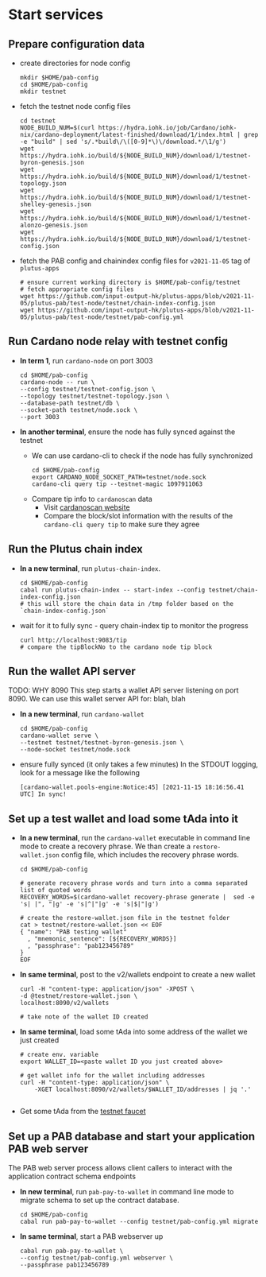 # Start services

## Prepare configuration data
- create directories for node config
  ```shell
  mkdir $HOME/pab-config
  cd $HOME/pab-config
  mkdir testnet
  ```
- fetch the testnet node config files
  ```shell
  cd testnet
  NODE_BUILD_NUM=$(curl https://hydra.iohk.io/job/Cardano/iohk-nix/cardano-deployment/latest-finished/download/1/index.html | grep -e "build" | sed 's/.*build\/\([0-9]*\)\/download.*/\1/g')
  wget https://hydra.iohk.io/build/${NODE_BUILD_NUM}/download/1/testnet-byron-genesis.json
  wget https://hydra.iohk.io/build/${NODE_BUILD_NUM}/download/1/testnet-topology.json
  wget https://hydra.iohk.io/build/${NODE_BUILD_NUM}/download/1/testnet-shelley-genesis.json
  wget https://hydra.iohk.io/build/${NODE_BUILD_NUM}/download/1/testnet-alonzo-genesis.json
  wget https://hydra.iohk.io/build/${NODE_BUILD_NUM}/download/1/testnet-config.json
  ```
- fetch the PAB config and chainindex config files for `v2021-11-05` tag of `plutus-apps`
  ```shell
  # ensure current working directory is $HOME/pab-config/testnet
  # fetch appropriate config files
  wget https://github.com/input-output-hk/plutus-apps/blob/v2021-11-05/plutus-pab/test-node/testnet/chain-index-config.json
  wget https://github.com/input-output-hk/plutus-apps/blob/v2021-11-05/plutus-pab/test-node/testnet/pab-config.yml
  ```
## Run Cardano node relay with testnet config
- **In term 1**, run `cardano-node` on port 3003
  ```shell
  cd $HOME/pab-config
  cardano-node -- run \
  --config testnet/testnet-config.json \
  --topology testnet/testnet-topology.json \
  --database-path testnet/db \
  --socket-path testnet/node.sock \
  --port 3003
  ```

- **In another terminal**, ensure the node has fully synced against the testnet
  - We can use cardano-cli to check if the node has fully synchronized
      ```shell
      cd $HOME/pab-config
      export CARDANO_NODE_SOCKET_PATH=testnet/node.sock
      cardano-cli query tip --testnet-magic 1097911063    
      ```
  - Compare tip info to `cardanoscan` data
    - Visit [cardanoscan website](https://testnet.cardanoscan.io/)
    - Compare the block/slot information with the results of the `cardano-cli query tip` to make sure they agree

## Run the Plutus chain index
- **In a new terminal**, run `plutus-chain-index`.
  ```shell
  cd $HOME/pab-config
  cabal run plutus-chain-index -- start-index --config testnet/chain-index-config.json
  # this will store the chain data in /tmp folder based on the `chain-index-config.json`
  ```
- wait for it to fully sync - query chain-index tip to monitor the progress
  ```shell
  curl http://localhost:9083/tip
  # compare the tipBlockNo to the cardano node tip block 
  ```

## Run the wallet API server
TODO: WHY 8090
This step starts a wallet API server listening on port 8090. We can use this wallet server API for: blah, blah
- **In a new terminal**, run `cardano-wallet`
  ```shell
  cd $HOME/pab-config
  cardano-wallet serve \
  --testnet testnet/testnet-byron-genesis.json \
  --node-socket testnet/node.sock
  ```
- ensure fully synced (it only takes a few minutes)
  In the STDOUT logging, look for a message like the following 
  ```log
  [cardano-wallet.pools-engine:Notice:45] [2021-11-15 18:16:56.41 UTC] In sync! 
  ```

## Set up a test wallet and load some tAda into it
- **In a new terminal**, run the `cardano-wallet` executable in command line mode to create a recovery phrase.
  We than create a `restore-wallet.json` config file, which includes the recovery phrase words.
  ```shell
  cd $HOME/pab-config
  
  # generate recovery phrase words and turn into a comma separated list of quoted words
  RECOVERY_WORDS=$(cardano-wallet recovery-phrase generate |  sed -e 's| |", "|g' -e 's|^|"|g' -e 's|$|"|g')
  
  # create the restore-wallet.json file in the testnet folder
  cat > testnet/restore-wallet.json << EOF 
  { "name": "PAB testing wallet"
    , "mnemonic_sentence": [${RECOVERY_WORDS}]
    , "passphrase": "pab123456789"
  }
  EOF
  ```
- **In same terminal**, post to the v2/wallets endpoint to create a new wallet
  ```shell
  curl -H "content-type: application/json" -XPOST \
  -d @testnet/restore-wallet.json \
  localhost:8090/v2/wallets
  
  # take note of the wallet ID created
  ```
- **In same terminal**, load some tAda into some address of the wallet we just created
  ```shell
  # create env. variable
  export WALLET_ID=<paste wallet ID you just created above>
  
  # get wallet info for the wallet including addresses
  curl -H "content-type: application/json" \
      -XGET localhost:8090/v2/wallets/$WALLET_ID/addresses | jq '.'
     
  ```
- Get some tAda from the [testnet faucet](https://testnets.cardano.org/en/testnets/cardano/tools/faucet/)

## Set up a PAB database and start your application PAB web server
The PAB web server process allows client callers to interact with the application contract schema endpoints
- **In new terminal**, run `pab-pay-to-wallet` in command line mode to migrate schema to set up the contract database.
  ```shell
  cd $HOME/pab-config
  cabal run pab-pay-to-wallet --config testnet/pab-config.yml migrate  
  ```
- **In same terminal**, start a PAB webserver up
  ```shell
  cabal run pab-pay-to-wallet \
  --config testnet/pab-config.yml webserver \
  --passphrase pab123456789
  ```
  